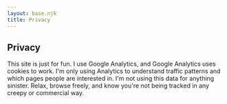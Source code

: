 ```yaml
---
layout: base.njk
title: Privacy
---
```


<section class="section">
  <div class="container">
    <h1 class="title is-3 mb-4">Privacy</h1>
    <p class="has-text-grey-darker mb-4">This site is just for fun. I use Google Analytics, and Google Analytics uses cookies to work. I'm only using Analytics to understand traffic patterns and which pages people are interested in. I'm not using this data for anything sinister. Relax, browse freely, and know you're not being tracked in any creepy or commercial way.</p>
  </div>
</section>